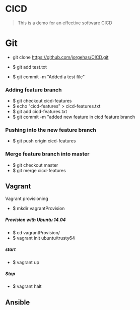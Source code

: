 
# CICD

> This is a demo for an effective software CICD



# Git

* git clone https://github.com/jorgehas/CICD.git

* $ git add test.txt
* $ git commit -m "Added a test file"
### Adding feature branch
* $ git checkout cicd-features
* $ echo "cicd-features" > cicd-features.txt
* $ git add cicd-features.txt
* $ git commit -m "added new feature in cicd feature branch

### Pushing into the new feature branch

* $ git push origin cicd-features

### Merge feature branch into master

* $ git checkout master
* $ git merge cicd-features

## Vagrant
Vagrant provisioning

* $ mkdir vagrantProvision
##### Provision with Ubuntu 14.04

* $ cd vagrantProvision/
* $ vagrant init ubuntu/trusty64
##### start

* $ vagrant up
##### Stop
* $ vagrant halt

 ## Ansible

 
